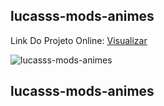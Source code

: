## lucasss-mods-animes

Link Do Projeto Online: [Visualizar](https://www.lucasss-mods-animes.tk)

![lucasss-mods-animes](https://github.com/LucasssMODS/lucasss-mods-animes/blob/main/lucasss-mods-animes.png)
## lucasss-mods-animes
